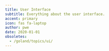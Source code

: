 ```yaml
---
title: User Interface
subtitle: Everything about the user interface.
accent: primary
icon: fas fa-laptop
author: pwe
date: 2020-01-01
obsoletes:
  - /goland/topics/ui/
---
```

